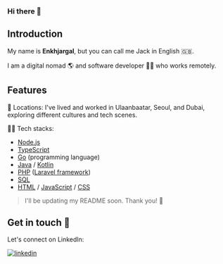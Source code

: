 ### Hi there 👋

## Introduction
My name is **Enkhjargal**, but you can call me Jack in English 🇬🇧.

I am a digital nomad 🌎 and software developer 🧑‍💻 who works remotely.

## Features
📍 Locations: I've lived and worked in Ulaanbaatar, Seoul, and Dubai, exploring different cultures and tech scenes.

👨‍💻 Tech stacks:
- [Node.js](https://github.com/topics/nodejs)
- [TypeScript](https://github.com/topics/typescript)
- [Go](https://github.com/topics/go) (programming language)
- [Java](https://github.com/topics/java) / [Kotlin](https://github.com/topics/kotlin)
- [PHP](https://github.com/topics/php) ([Laravel framework](https://github.com/laravel/framework))
- [SQL](https://github.com/topics/sql)
- [HTML](https://github.com/topics/html) / [JavaScript](https://github.com/topics/javascript) / [CSS](https://github.com/topics/css)

> I'll be updating my README soon. Thank you! 🙏

## Get in touch 👋

Let's connect on LinkedIn:

[![linkedin](https://img.shields.io/badge/linkedin-0A66C2?style=for-the-badge&logo=linkedin&logoColor=white)](https://www.linkedin.com/in/iamenkhjargal)
